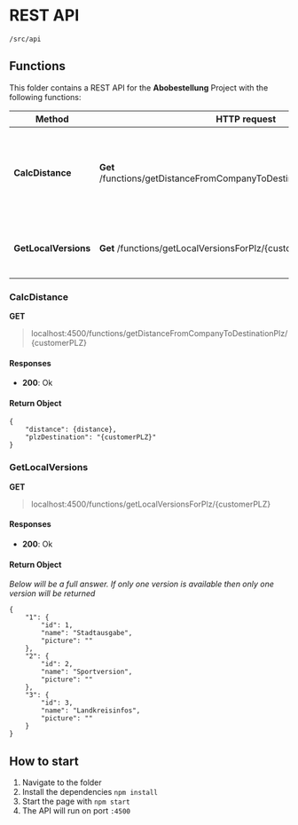 # REST API

```/src/api```

## Functions

This folder contains a REST API for the **Abobestellung** Project with the following functions:

Method | HTTP request | Description
------------- | ------------- | -------------
**CalcDistance** | **Get** /functions/getDistanceFromCompanyToDestinationPlz/{customerPLZ} | Calculate the distance between a given PLZ and the company location
**GetLocalVersions** | **Get** /functions/getLocalVersionsForPlz/{customerPLZ} | Get the available local version for a given PLZ

### CalcDistance

**GET**
> localhost:4500/functions/getDistanceFromCompanyToDestinationPlz/{customerPLZ}

#### Responses
- **200**: Ok

#### Return Object
```
{
    "distance": {distance},
    "plzDestination": "{customerPLZ}"
}
```

### GetLocalVersions

**GET**
> localhost:4500/functions/getLocalVersionsForPlz/{customerPLZ}

#### Responses
- **200**: Ok

#### Return Object
*Below will be a full answer. If only one version is available then only one version will be returned*
```
{
    "1": {
        "id": 1,
        "name": "Stadtausgabe",
        "picture": ""
    },
    "2": {
        "id": 2,
        "name": "Sportversion",
        "picture": ""
    },
    "3": {
        "id": 3,
        "name": "Landkreisinfos",
        "picture": ""
    }
}
```

## How to start

1. Navigate to the folder
2. Install the dependencies `npm install`
3. Start the page with `npm start`
4. The API will run on port `:4500`
